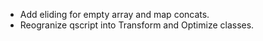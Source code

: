 - Add eliding for empty array and map concats.
- Reogranize qscript into Transform and Optimize classes.

